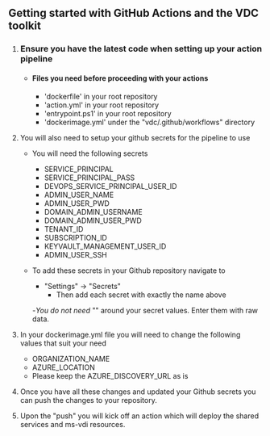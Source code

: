 ## Getting started with GitHub Actions and the VDC toolkit

1. ### Ensure you have the latest code when setting up your action pipeline
	- #### Files you need before proceeding with your actions
		- 'dockerfile' in your root repository
		- 'action.yml' in your root repository
		- 'entrypoint.ps1' in your root repository 
		- 'dockerimage.yml' under the "vdc/.github/workflows" directory
	
2. You will also need to setup your github secrets for the pipeline to use
	- You will need the following secrets
		- SERVICE_PRINCIPAL
		- SERVICE_PRINCIPAL_PASS
		- DEVOPS_SERVICE_PRINCIPAL_USER_ID
		- ADMIN_USER_NAME
		- ADMIN_USER_PWD
		- DOMAIN_ADMIN_USERNAME
		- DOMAIN_ADMIN_USER_PWD
		- TENANT_ID 
		- SUBSCRIPTION_ID
		- KEYVAULT_MANAGEMENT_USER_ID
		- ADMIN_USER_SSH 
			
	- To add these secrets in your Github repository navigate to 
		- "Settings" -> "Secrets"
			- Then add each secret with exactly the name above			
			
		-*You do not need* "" around your secret values. Enter them with raw data.
	
3. In your dockerimage.yml file you will need to change the following values that suit your need
	- ORGANIZATION_NAME
	- AZURE_LOCATION
	- Please keep the AZURE_DISCOVERY_URL as is

4. Once you have all these changes and updated your Github secrets you can push the changes to your repository.
	
5. Upon the "push" you will kick off an action which will deploy the shared services and ms-vdi resources. 
